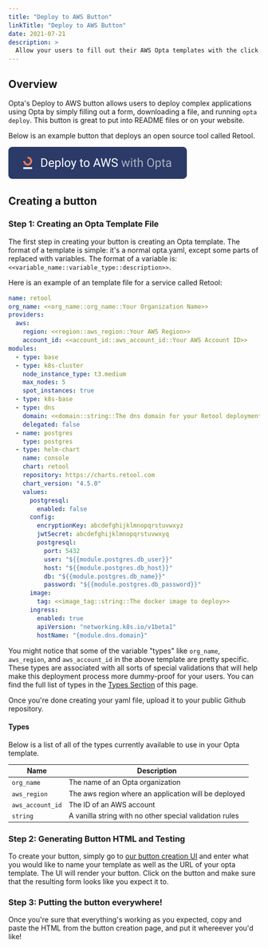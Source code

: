 ```yaml
---
title: "Deploy to AWS Button"
linkTitle: "Deploy to AWS Button"
date: 2021-07-21
description: >
  Allow your users to fill out their AWS Opta templates with the click of a button.
---
```


## Overview

Opta's Deploy to AWS button allows users to deploy complex applications using Opta by simply filling out a form, downloading a file, and running `opta deploy`. This button is great to put into README files or on your website.

Below is an example button that deploys an open source tool called Retool.

[![Deploy to AWS Button](https://raw.githubusercontent.com/run-x/opta/main/assets/deploy-to-aws-button.svg)](http://app.runx.dev/deploy-with-aws?url=https%3A%2F%2Fgithub.com%2Frun-x%2Ftest-opta-template%2Fblob%2Fmain%2Fopta%2Ftemplate.yaml&name=Retool)

## Creating a button

### Step 1: Creating an Opta Template File

The first step in creating your button is creating an Opta template. The format of a template is simple: it's a normal opta.yaml, except some parts of replaced with variables. The format of a variable is: `<<variable_name::variable_type::description>>`.

Here is an example of an template file for a service called Retool:

```yaml
name: retool
org_name: <<org_name::org_name::Your Organization Name>>
providers:
  aws:
    region: <<region::aws_region::Your AWS Region>>
    account_id: <<account_id::aws_account_id::Your AWS Account ID>>
modules:
  - type: base
  - type: k8s-cluster
    node_instance_type: t3.medium
    max_nodes: 5
    spot_instances: true
  - type: k8s-base
  - type: dns
    domain: <<domain::string::The dns domain for your Retool deployment>>
    delegated: false
  - name: postgres
    type: postgres
  - type: helm-chart
    name: console
    chart: retool
    repository: https://charts.retool.com
    chart_version: "4.5.0"
    values:
      postgresql:
        enabled: false
      config:
        encryptionKey: abcdefghijklmnopqrstuvwxyz
        jwtSecret: abcdefghijklmnopqrstuvwxyq
        postgresql:
          port: 5432
          user: "${{module.postgres.db_user}}"
          host: "${{module.postgres.db_host}}"
          db: "${{module.postgres.db_name}}"
          password: "${{module.postgres.db_password}}"
      image:
        tag: <<image_tag::string::The docker image to deploy>>
      ingress:
        enabled: true
        apiVersion: "networking.k8s.io/v1beta1"
        hostName: "{module.dns.domain}"
```

You might notice that some of the variable "types" like `org_name`, `aws_region`, and `aws_account_id` in the above template are pretty specific. These types are associated with all sorts of special validations that will help make this deployment process more dummy-proof for your users. You can find the full list of types in the [Types Section](#types) of this page.

Once you're done creating your yaml file, upload it to your public Github repository.

#### Types

Below is a list of all of the types currently available to use in your Opta template.

| Name             | Description                                             |
| ---------------- | ------------------------------------------------------- |
| `org_name`       | The name of an Opta organization                        |
| `aws_region`     | The aws region where an application will be deployed    |
| `aws_account_id` | The ID of an AWS account                                |
| `string`         | A vanilla string with no other special validation rules |

### Step 2: Generating Button HTML and Testing

To create your button, simply go to [our button creation UI](http://app.runx.dev/make-aws-button) and enter what you would like to name your template as well as the URL of your opta template. The UI will render your button. Click on the button and make sure that the resulting form looks like you expect it to.

### Step 3: Putting the button everywhere!

Once you're sure that everything's working as you expected, copy and paste the HTML from the button creation page, and put it whereever you'd like!
